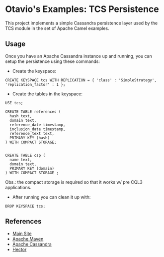Otavio's Examples: TCS Persistence
============

This project implements a simple Cassandra persistence layer used by the TCS
module in the set of Apache Camel examples.

Usage
----

Once you have an Apache Cassandra instance up and running, you can setup the persistence
using these commands:


- Create the keyspace:

```
CREATE KEYSPACE tcs WITH REPLICATION = { 'class' : 'SimpleStrategy', 'replication_factor' : 1 };
```


- Create the tables in the keyspace:

```
USE tcs;

CREATE TABLE references (
  hash text,
  domain text,
  reference_date timestamp,
  inclusion_date timestamp,
  reference_text text,
  PRIMARY KEY (hash)
) WITH COMPACT STORAGE;


CREATE TABLE csp (
  name text,
  domain text,
  PRIMARY KEY (domain)
) WITH COMPACT STORAGE ;

```

Obs.: the compact storage is required so that it works w/ pre CQL3 applications.

- After running you can clean it up with:

```
DROP KEYSPACE tcs;
```

References
----

* [Main Site](http://orpiske.net/)
* [Apache Maven](http://maven.apache.org/)
* [Apache Cassandra](http://cassandra.apache.org/)
* [Hector](http://1and1.github.io/hector/build/html/index.html)

